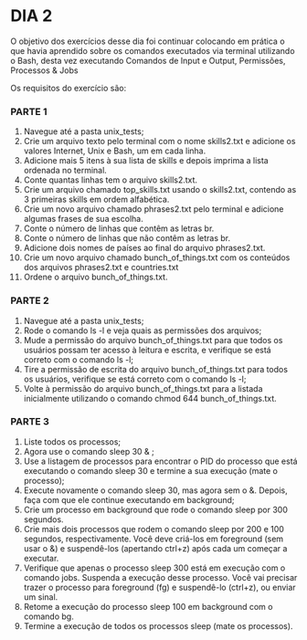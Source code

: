 # DIA 2

O objetivo dos exercícios desse dia foi continuar colocando em prática o que havia aprendido sobre os comandos executados via terminal utilizando o Bash, desta vez executando Comandos de Input e Output, Permissões, Processos & Jobs

Os requisitos do exercício são:

### PARTE 1 

1.  Navegue até a pasta unix_tests;
2.  Crie um arquivo texto pelo terminal com o nome skills2.txt e adicione os valores Internet, Unix e Bash, um em cada linha.
3.  Adicione mais 5 itens à sua lista de skills e depois imprima a lista ordenada no terminal. 
4.  Conte quantas linhas tem o arquivo skills2.txt.
5.  Crie um arquivo chamado top_skills.txt usando o skills2.txt, contendo as 3 primeiras skills em ordem alfabética.
6.  Crie um novo arquivo chamado phrases2.txt pelo terminal e adicione algumas frases de sua escolha.
7.  Conte o número de linhas que contêm as letras br.
8.  Conte o número de linhas que não contêm as letras br.
9.  Adicione dois nomes de países ao final do arquivo phrases2.txt.
10. Crie um novo arquivo chamado bunch_of_things.txt com os conteúdos dos arquivos phrases2.txt e countries.txt
11. Ordene o arquivo bunch_of_things.txt.


### PARTE 2

1.  Navegue até a pasta unix_tests;
2.  Rode o comando ls -l e veja quais as permissões dos arquivos;
3.  Mude a permissão do arquivo bunch_of_things.txt para que todos os usuários possam ter acesso à leitura e escrita, e verifique se está correto com o comando ls -l;
4.  Tire a permissão de escrita do arquivo bunch_of_things.txt para todos os usuários, verifique se está correto com o comando ls -l;
5.  Volte à permissão do arquivo bunch_of_things.txt para a listada inicialmente utilizando o comando chmod 644 bunch_of_things.txt.


### PARTE 3

1.  Liste todos os processos;
2.  Agora use o comando sleep 30 & ;
3.  Use a listagem de processos para encontrar o PID do processo que está executando o comando sleep 30 e termine a sua execução (mate o processo);
4.  Execute novamente o comando sleep 30, mas agora sem o &. Depois, faça com que ele continue executando em background;
5.  Crie um processo em background que rode o comando sleep por 300 segundos.
6.  Crie mais dois processos que rodem o comando sleep por 200 e 100 segundos, respectivamente.
 Você deve criá-los em foreground (sem usar o &) e suspendê-los (apertando ctrl+z) após cada um começar a executar.
7.  Verifique que apenas o processo sleep 300 está em execução com o comando jobs. Suspenda a execução desse processo.
Você vai precisar trazer o processo para foreground (fg) e suspendê-lo (ctrl+z), ou enviar um sinal.
8.  Retome a execução do processo sleep 100 em background com o comando bg.
9.  Termine a execução de todos os processos sleep (mate os processos).

